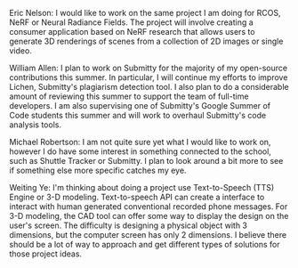 Eric Nelson: I would like to work on the same project I am doing for RCOS, NeRF or Neural Radiance Fields. The project will involve creating a consumer application based on NeRF research that allows users to generate 3D renderings of scenes from a collection of 2D images or single video.

William Allen: I plan to work on Submitty for the majority of my open-source contributions this summer.  In particular, I will continue my efforts to improve Lichen, Submitty's plagiarism detection tool.  I also plan to do a considerable amount of reviewing this summer to support the team of full-time developers.  I am also supervising one of Submitty's Google Summer of Code students this summer and will work to overhaul Submitty's code analysis tools.

Michael Robertson: I am not quite sure yet what I would like to work on, however I do have some interest in something connected to the school, such as Shuttle Tracker or Submitty. I plan to look around a bit more to see if something else more specific catches my eye.

Weiting Ye: I'm thinking about doing a project use Text-to-Speech (TTS) Engine or 3-D modeling. Text-to-speech API can create a interface to interact with human generated conventional recorded phone messages. For 3-D modeling, the CAD tool can offer some way to display the design on the user's screen. The difficulty is designing a physical object with 3 dimensions, but the computer screen has only 2 dimensions. I believe there should be a lot of way to approach and get different types of solutions for those project ideas.

